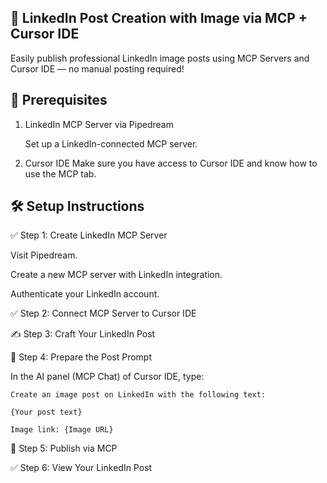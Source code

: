  ## 🚀 LinkedIn Post Creation with Image via MCP + Cursor IDE

 Easily publish professional LinkedIn image posts using MCP Servers and Cursor IDE — no manual posting required!

## 🔧 Prerequisites
 1. LinkedIn MCP Server via Pipedream
 
       Set up a LinkedIn-connected MCP server.
   
 2. Cursor IDE
   Make sure you have access to Cursor IDE and know how to use the MCP tab.

## 🛠️ Setup Instructions
✅ Step 1: Create LinkedIn MCP Server

Visit Pipedream.

Create a new MCP server with LinkedIn integration.

Authenticate your LinkedIn account.

✅ Step 2: Connect MCP Server to Cursor IDE

✍️ Step 3: Craft Your LinkedIn Post

🧠 Step 4: Prepare the Post Prompt

In the AI panel (MCP Chat) of Cursor IDE, type:
```
Create an image post on LinkedIn with the following text:

{Your post text}

Image link: {Image URL}
```

🚀 Step 5: Publish via MCP

✅ Step 6: View Your LinkedIn Post



